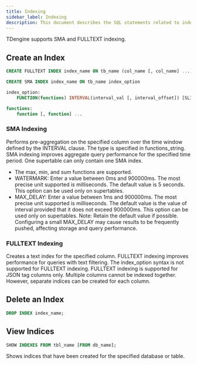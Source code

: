 ```yaml
---
title: Indexing
sidebar_label: Indexing
description: This document describes the SQL statements related to indexing in TDengine.
---
```


TDengine supports SMA and FULLTEXT indexing.

## Create an Index

```sql
CREATE FULLTEXT INDEX index_name ON tb_name (col_name [, col_name] ...)

CREATE SMA INDEX index_name ON tb_name index_option

index_option:
    FUNCTION(functions) INTERVAL(interval_val [, interval_offset]) [SLIDING(sliding_val)] [WATERMARK(watermark_val)] [MAX_DELAY(max_delay_val)]

functions:
    function [, function] ...
```

### SMA Indexing

Performs pre-aggregation on the specified column over the time window defined by the INTERVAL clause. The type is specified in functions_string. SMA indexing improves aggregate query performance for the specified time period. One supertable can only contain one SMA index.

- The max, min, and sum functions are supported.
- WATERMARK: Enter a value between 0ms and 900000ms. The most precise unit supported is milliseconds. The default value is 5 seconds. This option can be used only on supertables.
- MAX_DELAY: Enter a value between 1ms and 900000ms. The most precise unit supported is milliseconds. The default value is the value of interval provided that it does not exceed 900000ms. This option can be used only on supertables. Note: Retain the default value if possible. Configuring a small MAX_DELAY may cause results to be frequently pushed, affecting storage and query performance.

### FULLTEXT Indexing

Creates a text index for the specified column. FULLTEXT indexing improves performance for queries with text filtering. The index_option syntax is not supported for FULLTEXT indexing. FULLTEXT indexing is supported for JSON tag columns only. Multiple columns cannot be indexed together. However, separate indices can be created for each column.

## Delete an Index

```sql
DROP INDEX index_name;
```

## View Indices

````sql
SHOW INDEXES FROM tbl_name [FROM db_name];
````

Shows indices that have been created for the specified database or table.
